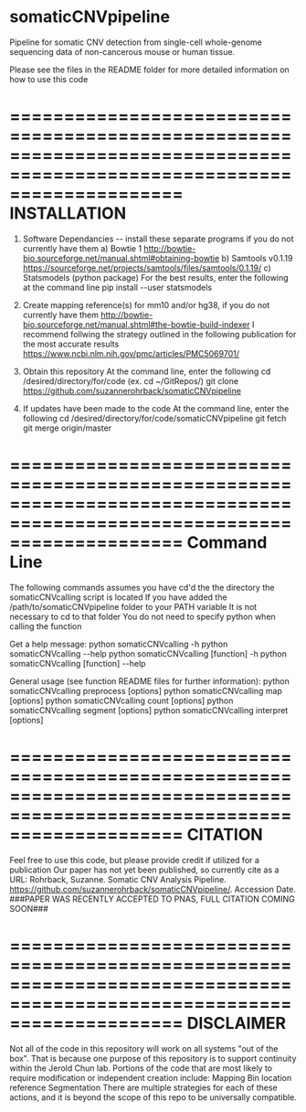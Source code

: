 # somaticCNVpipeline
Pipeline for somatic CNV detection from single-cell whole-genome sequencing data of non-cancerous mouse or human tissue.

Please see the files in the README folder for more detailed information on how to use this code


========================================================================================================================
INSTALLATION
========================================================================================================================

1) Software Dependancies -- install these separate programs if you do not currently have them
	a) Bowtie 1 
		http://bowtie-bio.sourceforge.net/manual.shtml#obtaining-bowtie
	b) Samtools v0.1.19
		https://sourceforge.net/projects/samtools/files/samtools/0.1.19/
	c) Statsmodels (python package)
		For the best results, enter the following at the command line
			pip install --user statsmodels
		
2) Create mapping reference(s) for mm10 and/or hg38, if you do not currently have them
	http://bowtie-bio.sourceforge.net/manual.shtml#the-bowtie-build-indexer
	I recommend follwing the strategy outlined in the following publication for the most accurate results 
		https://www.ncbi.nlm.nih.gov/pmc/articles/PMC5069701/	

3) Obtain this repository
	At the command line, enter the following
		cd /desired/directory/for/code (ex. cd ~/GitRepos/)
		git clone https://github.com/suzannerohrback/somaticCNVpipeline

4) If updates have been made to the code
	At the command line, enter the following
		cd /desired/directory/for/code/somaticCNVpipeline
		git fetch
		git merge origin/master



========================================================================================================================
Command Line
========================================================================================================================

The following commands assumes you have cd'd the the directory the somaticCNVcalling script is located
If you have added the /path/to/somaticCNVpipeline folder to your PATH variable 
	It is not necessary to cd to that folder
	You do not need to specify python when calling the function

Get a help message:
	python somaticCNVcalling -h
	python somaticCNVcalling --help
	python somaticCNVcalling [function] -h
	python somaticCNVcalling [function] --help
	
General usage (see function README files for further information):
	python somaticCNVcalling preprocess [options]
	python somaticCNVcalling map [options]
	python somaticCNVcalling count [options]
	python somaticCNVcalling segment [options]
	python somaticCNVcalling interpret [options]



========================================================================================================================
CITATION
========================================================================================================================
Feel free to use this code, but please provide credit if utilized for a publication
Our paper has not yet been published, so currently cite as a URL:
  Rohrback, Suzanne. Somatic CNV Analysis Pipeline. https://github.com/suzannerohrback/somaticCNVpipeline/. Accession Date.
  ###PAPER WAS RECENTLY ACCEPTED TO PNAS, FULL CITATION COMING SOON###
  


========================================================================================================================
DISCLAIMER
========================================================================================================================
Not all of the code in this repository will work on all systems "out of the box".
  That is because one purpose of this repository is to support continuity within the Jerold Chun lab.
  Portions of the code that are most likely to require modification or independent creation include:
    Mapping
    Bin location reference
    Segmentation
  There are multiple strategies for each of these actions, and it is beyond the scope of this repo to be universally compatible.





  


